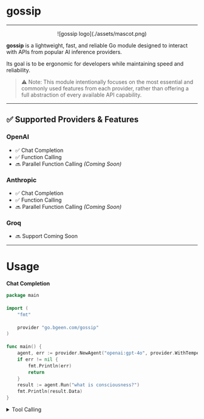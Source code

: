 # gossip

---

<div align="center">
![gossip logo](./assets/mascot.png)
</div>

**gossip** is a lightweight, fast, and reliable Go module designed to interact with APIs from popular AI inference providers.

Its goal is to be ergonomic for developers while maintaining speed and reliability.

> ⚠️ Note: This module intentionally focuses on the most essential and commonly used features from each provider, rather than offering a full abstraction of every available API capability.

---

## ✅ Supported Providers & Features

### OpenAI
- ✅ Chat Completion
- ✅ Function Calling
- 🔜 Parallel Function Calling *(Coming Soon)*

### Anthropic
- ✅ Chat Completion
- ✅ Function Calling
- 🔜 Parallel Function Calling *(Coming Soon)*

### Groq
- 🔜 Support Coming Soon

---

# Usage

**Chat Completion**

```go
package main

import (
	"fmt"

	provider "go.bgeen.com/gossip"
)

func main() {
	agent, err := provider.NewAgent("openai:gpt-4o", provider.WithTemperature(0.8))
	if err != nil {
		fmt.Println(err)
		return
	}
	result := agent.Run("what is consciousness?")
	fmt.Println(result.Data)
}
```

<details>
<summary>Tool Calling</summary>

```go
package main

import (
	"fmt"
	"strings"

	provider "go.bgeen.com/gossip"
)

func main1() {
	agent, err := provider.NewAgent("anthropic:claude-3-5-sonnet-latest", provider.WithTemperature(0.8))
	if err != nil {
		fmt.Println(err)
		return
	}
	agent.RegisterTool(FindCityTemp, ParamsFindCityTemp{}, "find the weather temperature of the provided city name")
	result := agent.Run("whats the current temperature in delhi?")
	fmt.Println(result.Data)
}

type ParamsFindCityTemp struct {
	CityName string `json:"city_name" desctiption:"name of the city"`
}

func FindCityTemp(params ParamsFindCityTemp) string {
	if strings.ToLower(params.CityName) == "kolkata" {
		return "26 degree"
	}
	return "city not found"
}
```

</details>
